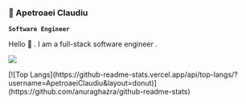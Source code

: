 ### 🎦 Apetroaei Claudiu

**`Software Engineer`**

Hello 👋 . I am a full-stack software engineer .

<p aling='left'>
  <a href="https://www.linkedin.com/in/claudiu-apetroaei-219b5a197/">
    <img src="https://static.vecteezy.com/system/resources/previews/018/930/587/original/linkedin-logo-linkedin-icon-transparent-free-png.png"/>
  </a>
  <div>
    [![Top Langs](https://github-readme-stats.vercel.app/api/top-langs/?username=ApetroaeiClaudiu&layout=donut)](https://github.com/anuraghazra/github-readme-stats)
  </div>
</p>


<!--
**ApetroaeiClaudiu/ApetroaeiClaudiu** is a ✨ _special_ ✨ repository because its `README.md` (this file) appears on your GitHub profile.

Here are some ideas to get you started:

- 🔭 I’m currently working on ...
- 🌱 I’m currently learning ...
- 👯 I’m looking to collaborate on ...
- 🤔 I’m looking for help with ...
- 💬 Ask me about ...
- 📫 How to reach me: ...
- 😄 Pronouns: ...
- ⚡ Fun fact: ...
-->
